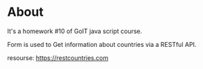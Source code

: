 # About
It's a homework #10 of GoIT java script course.

Form is used to Get information about countries via a RESTful API. 

resourse: https://restcountries.com


